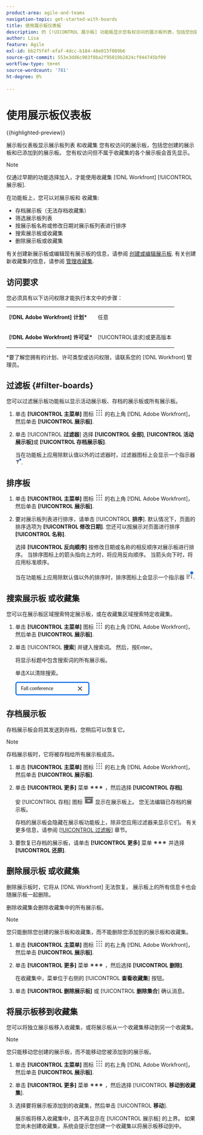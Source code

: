 ```yaml
---
product-area: agile-and-teams
navigation-topic: get-started-with-boards
title: 使用展示板仪表板
description: 的 [!UICONTROL 展示板] 功能板显示您有权访问的展示板列表，包括您创建的展示板和您已添加到的展示板。
author: Lisa
feature: Agile
exl-id: bb275f4f-efaf-4dcc-b184-40e015f089b6
source-git-commit: 553e3dd6c903f0ba2f95019b2824cf944745bf09
workflow-type: tm+mt
source-wordcount: '781'
ht-degree: 0%

---
```


# 使用展示板仪表板

{{highlighted-preview}}

展示板仪表板显示展示板列表 <span class="preview">和收藏集</span> 您有权访问的展示板，包括您创建的展示板和已添加到的展示板。 <span class="preview">您有权访问但不属于收藏集的各个展示板会首先显示。</span>

>[!NOTE]
>
>仅通过早期的功能选择加入，才能使用收藏集 [!DNL Workfront] [!UICONTROL 展示板].

在功能板上，您可以对展示板和 <span class="preview">收藏集</span>:

* 存档展示板（无法存档收藏集）
* 筛选展示板列表
* 按展示板名称或修改日期对展示板列表进行排序
* 搜索展示板或收藏集
* 删除展示板或收藏集

有关创建新展示板或编辑现有展示板的信息，请参阅 [创建或编辑展示板](../../agile/get-started-with-boards/create-edit-board.md). <span class="preview">有关创建新收藏集的信息，请参阅 [管理收藏集](/help/quicksilver/agile/use-boards-agile-planning-tools/manage-collections.md).</span>

## 访问要求

您必须具有以下访问权限才能执行本文中的步骤：

<table style="table-layout:auto"> 
 <col> 
 <col> 
 <tbody> 
  <tr> 
   <td role="rowheader"><strong>[!DNL Adobe Workfront] 计划*</strong></td> 
   <td> <p>任意</p> </td> 
  </tr> 
  <tr> 
   <td role="rowheader"><strong>[!DNL Adobe Workfront] 许可证*</strong></td> 
   <td> <p>[!UICONTROL请求]或更高版本</p> </td> 
  </tr> 
 </tbody> 
</table>

&#42;要了解您拥有的计划、许可类型或访问权限，请联系您的 [!DNL Workfront] 管理员。

## 过滤板 {#filter-boards}

您可以过滤展示板功能板以显示活动展示板、存档的展示板或所有展示板。

1. 单击 **[!UICONTROL 主菜单]** 图标 ![](assets/main-menu-icon.png) 的右上角 [!DNL Adobe Workfront]，然后单击 **[!UICONTROL 展示板]**.
1. 单击 [!UICONTROL **过滤器**] 选择 **[!UICONTROL 全部]**, **[!UICONTROL 活动展示板]**&#x200B;或 **[!UICONTROL 存档展示板]**.

   当在功能板上应用除默认值以外的过滤器时，过滤器图标上会显示一个指示器 ![[!UICONTROL 应用于] 仪表板](assets/boards-filterapplied-30x30.png).

## 排序板

1. 单击 **[!UICONTROL 主菜单]** 图标 ![](assets/main-menu-icon.png) 的右上角 [!DNL Adobe Workfront]，然后单击 **[!UICONTROL 展示板]**.
1. 要对展示板列表进行排序，请单击 [!UICONTROL **排序**]. 默认情况下，页面的排序选项为 **[!UICONTROL 修改日期]**. 您还可以按展示对页面进行排序 **[!UICONTROL 名称]**.

   选择 **[!UICONTROL 反向顺序]** 按修改日期或名称的相反顺序对展示板进行排序。 当排序图标上的箭头指向上方时，将应用反向顺序。 当箭头向下时，将应用标准顺序。

   当在功能板上应用除默认值以外的排序时，排序图标上会显示一个指示器 ![应用排序](assets/sort-applied-boards.png).

## 搜索展示板 <span class="preview">或收藏集</span>

<span class="preview">您可以在展示板区域搜索特定展示板，或在收藏集区域搜索特定收藏集。</span>

1. 单击 **[!UICONTROL 主菜单]** 图标 ![](assets/main-menu-icon.png) 的右上角 [!DNL Adobe Workfront]，然后单击 **[!UICONTROL 展示板]**.
1. 单击 [!UICONTROL **搜索**] 并键入搜索词。 然后，按Enter。

   将显示标题中包含搜索词的所有展示板。

   单击X以清除搜索。

   ![在功能板上搜索展示板](assets/boards-searchbox.png)

## 存档展示板

存档展示板会将其发送到存档，您稍后可以恢复它。

>[!NOTE]
>
>存档展示板时，它将被存档给所有展示板成员。

1. 单击 **[!UICONTROL 主菜单]** 图标 ![](assets/main-menu-icon.png) 的右上角 [!DNL Adobe Workfront]，然后单击 **[!UICONTROL 展示板]**.
1. 单击 **[!UICONTROL 更多]** 菜单 ![“更多”菜单](assets/more-icon-spectrum.png) ，然后选择 **[!UICONTROL 存档]**.

   安 [!UICONTROL 存档] 图标 ![存档](assets/archive-icon-spectrum-25x20.png) 显示在展示板上。 您无法编辑已存档的展示板。

   存档的展示板会隐藏在展示板功能板上，除非您应用过滤器来显示它们。 有关更多信息，请参阅 [[!UICONTROL 过滤板]](#filter-boards) 章节。

1. 要恢复已存档的展示板，请单击 **[!UICONTROL 更多]** 菜单 ![“更多”菜单图标](assets/more-icon-spectrum.png) 并选择 **[!UICONTROL 还原]**.

## 删除展示板 <span class="preview">或收藏集</span>

删除展示板时，它将从 [!DNL Workfront] 无法恢复。 展示板上的所有信息卡也会随展示板一起删除。

<span class="preview">删除收藏集会删除收藏集中的所有展示板。</span>

>[!NOTE]
>
>您只能删除您创建的展示板和收藏集，而不能删除您添加到的展示板和收藏集。

1. 单击 **[!UICONTROL 主菜单]** 图标 ![](assets/main-menu-icon.png) 的右上角 [!DNL Adobe Workfront]，然后单击 **[!UICONTROL 展示板]**.
1. 单击 **[!UICONTROL 更多]** 菜单 ![[!UICONTROL “更多”菜单]](assets/more-icon-spectrum.png) ，然后选择 **[!UICONTROL 删除]**.

   <span class="preview">在收藏集中，菜单位于右侧的 [!UICONTROL **查看收藏集**] 按钮。</span>

1. 单击 **[!UICONTROL 删除展示板]** 或 [!UICONTROL **删除集合**] 确认消息。

<div class="preview">

## 将展示板移到收藏集

您可以将独立展示板移入收藏集，或将展示板从一个收藏集移动到另一个收藏集。

>[!NOTE]
>
>您只能移动您创建的展示板，而不能移动您被添加到的展示板。

1. 单击 **[!UICONTROL 主菜单]** 图标 ![](assets/main-menu-icon.png) 的右上角 [!DNL Adobe Workfront]，然后单击 **[!UICONTROL 展示板]**.
1. 单击 **[!UICONTROL 更多]** 菜单 ![[!UICONTROL “更多”菜单]](assets/more-icon-spectrum.png) ，然后选择 [!UICONTROL **移动到收藏集**].
1. 选择要将展示板添加到的收藏集，然后单击 [!UICONTROL **移动**].

   展示板将移入收藏集中，且不再显示在 [!UICONTROL 展示板] 的上界。
如果您尚未创建收藏集，系统会提示您创建一个收藏集以将展示板移动到中。

</div>
